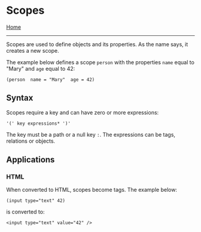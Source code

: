 # Scopes

[Home](../README.md)

---

Scopes are used to define objects and its properties. As the name says, it creates a new scope.

The example below defines a scope `person` with the properties `name` equal to "Mary" and `age` equal to 42:

```
(person  name = "Mary"  age = 42)
```

## Syntax

Scopes require a key and can have zero or more expressions:

```
'(' key expressions* ')'
```

The key must be a path or a null key `:`.
The expressions can be tags, relations or objects.


## Applications

### HTML

When converted to HTML, scopes become tags. The example below:

```
(input type="text" 42)
```

is converted to:

```
<input type="text" value="42" />
```
